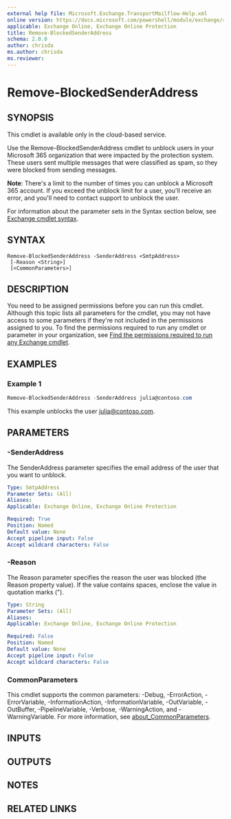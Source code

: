 ```yaml
---
external help file: Microsoft.Exchange.TransportMailflow-Help.xml
online version: https://docs.microsoft.com/powershell/module/exchange/remove-blockedsenderaddress
applicable: Exchange Online, Exchange Online Protection
title: Remove-BlockedSenderAddress
schema: 2.0.0
author: chrisda
ms.author: chrisda
ms.reviewer:
---
```


# Remove-BlockedSenderAddress

## SYNOPSIS
This cmdlet is available only in the cloud-based service.

Use the Remove-BlockedSenderAddress cmdlet to unblock users in your Microsoft 365 organization that were impacted by the protection system. These users sent multiple messages that were classified as spam, so they were blocked from sending messages.

**Note**: There's a limit to the number of times you can unblock a Microsoft 365 account. If you exceed the unblock limit for a user, you'll receive an error, and you'll need to contact support to unblock the user.

For information about the parameter sets in the Syntax section below, see [Exchange cmdlet syntax](https://docs.microsoft.com/powershell/exchange/exchange-cmdlet-syntax).

## SYNTAX

```
Remove-BlockedSenderAddress -SenderAddress <SmtpAddress>
 [-Reason <String>]
 [<CommonParameters>]
```

## DESCRIPTION
You need to be assigned permissions before you can run this cmdlet. Although this topic lists all parameters for the cmdlet, you may not have access to some parameters if they're not included in the permissions assigned to you. To find the permissions required to run any cmdlet or parameter in your organization, see [Find the permissions required to run any Exchange cmdlet](https://docs.microsoft.com/powershell/exchange/find-exchange-cmdlet-permissions).

## EXAMPLES

### Example 1
```powershell
Remove-BlockedSenderAddress -SenderAddress julia@contoso.com
```

This example unblocks the user julia@contoso.com.

## PARAMETERS

### -SenderAddress
The SenderAddress parameter specifies the email address of the user that you want to unblock.

```yaml
Type: SmtpAddress
Parameter Sets: (All)
Aliases:
Applicable: Exchange Online, Exchange Online Protection

Required: True
Position: Named
Default value: None
Accept pipeline input: False
Accept wildcard characters: False
```

### -Reason
The Reason parameter specifies the reason the user was blocked (the Reason property value). If the value contains spaces, enclose the value in quotation marks (").

```yaml
Type: String
Parameter Sets: (All)
Aliases:
Applicable: Exchange Online, Exchange Online Protection

Required: False
Position: Named
Default value: None
Accept pipeline input: False
Accept wildcard characters: False
```

### CommonParameters
This cmdlet supports the common parameters: -Debug, -ErrorAction, -ErrorVariable, -InformationAction, -InformationVariable, -OutVariable, -OutBuffer, -PipelineVariable, -Verbose, -WarningAction, and -WarningVariable. For more information, see [about_CommonParameters](https://go.microsoft.com/fwlink/p/?LinkID=113216).

## INPUTS

###  

## OUTPUTS

###  

## NOTES

## RELATED LINKS
